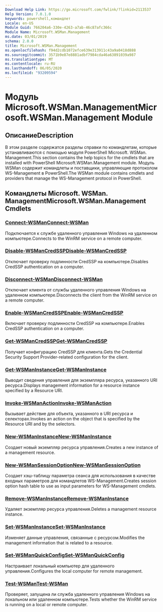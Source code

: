 ```yaml
---
Download Help Link: https://go.microsoft.com/fwlink/?linkid=2113537
Help Version: 7.0.1.0
keywords: powershell,командлет
Locale: en-US
Module Guid: 766204a6-330e-4263-a7ab-46c87afc366c
Module Name: Microsoft.WSMan.Management
ms.date: 03/01/2019
schema: 2.0.0
title: Microsoft.WSMan.Management
ms.openlocfilehash: f94d2cdb1072efce639e313911c43a9a0418d888
ms.sourcegitcommit: 3571b9e87e8881adbf7984cda46a63891039a987
ms.translationtype: MT
ms.contentlocale: ru-RU
ms.lasthandoff: 06/05/2020
ms.locfileid: "93209594"
---
```

# <span data-ttu-id="e171c-103">Модуль Microsoft.WSMan.Management</span><span class="sxs-lookup"><span data-stu-id="e171c-103">Microsoft.WSMan.Management Module</span></span>

## <span data-ttu-id="e171c-104">Описание</span><span class="sxs-lookup"><span data-stu-id="e171c-104">Description</span></span>

<span data-ttu-id="e171c-105">В этом разделе содержатся разделы справки по командлетам, которые устанавливаются с помощью модуля PowerShell Microsoft. WSMan. Management.</span><span class="sxs-lookup"><span data-stu-id="e171c-105">This section contains the help topics for the cmdlets that are installed with PowerShell Microsoft.WSMan.Management module.</span></span> <span data-ttu-id="e171c-106">Модуль WSMan содержит командлеты и поставщики, управляющие протоколом WS-Management в PowerShell.</span><span class="sxs-lookup"><span data-stu-id="e171c-106">The WSMan module contains cmdlets and providers that manage the WS-Management protocol in PowerShell.</span></span>

## <span data-ttu-id="e171c-107">Командлеты Microsoft. WSMan. Management</span><span class="sxs-lookup"><span data-stu-id="e171c-107">Microsoft.WSMan.Management Cmdlets</span></span>

### [<span data-ttu-id="e171c-108">Connect-WSMan</span><span class="sxs-lookup"><span data-stu-id="e171c-108">Connect-WSMan</span></span>](Connect-WSMan.md)
<span data-ttu-id="e171c-109">Подключается к службе удаленного управления Windows на удаленном компьютере.</span><span class="sxs-lookup"><span data-stu-id="e171c-109">Connects to the WinRM service on a remote computer.</span></span>

### [<span data-ttu-id="e171c-110">Disable-WSManCredSSP</span><span class="sxs-lookup"><span data-stu-id="e171c-110">Disable-WSManCredSSP</span></span>](Disable-WSManCredSSP.md)
<span data-ttu-id="e171c-111">Отключает проверку подлинности CredSSP на компьютере.</span><span class="sxs-lookup"><span data-stu-id="e171c-111">Disables CredSSP authentication on a computer.</span></span>

### [<span data-ttu-id="e171c-112">Disconnect-WSMan</span><span class="sxs-lookup"><span data-stu-id="e171c-112">Disconnect-WSMan</span></span>](Disconnect-WSMan.md)
<span data-ttu-id="e171c-113">Отключает клиента от службы удаленного управления Windows на удаленном компьютере.</span><span class="sxs-lookup"><span data-stu-id="e171c-113">Disconnects the client from the WinRM service on a remote computer.</span></span>

### [<span data-ttu-id="e171c-114">Enable-WSManCredSSP</span><span class="sxs-lookup"><span data-stu-id="e171c-114">Enable-WSManCredSSP</span></span>](Enable-WSManCredSSP.md)
<span data-ttu-id="e171c-115">Включает проверку подлинности CredSSP на компьютере.</span><span class="sxs-lookup"><span data-stu-id="e171c-115">Enables CredSSP authentication on a computer.</span></span>

### [<span data-ttu-id="e171c-116">Get-WSManCredSSP</span><span class="sxs-lookup"><span data-stu-id="e171c-116">Get-WSManCredSSP</span></span>](Get-WSManCredSSP.md)
<span data-ttu-id="e171c-117">Получает конфигурацию CredSSP для клиента.</span><span class="sxs-lookup"><span data-stu-id="e171c-117">Gets the Credential Security Support Provider-related configuration for the client.</span></span>

### [<span data-ttu-id="e171c-118">Get-WSManInstance</span><span class="sxs-lookup"><span data-stu-id="e171c-118">Get-WSManInstance</span></span>](Get-WSManInstance.md)
<span data-ttu-id="e171c-119">Выводит сведения управления для экземпляра ресурса, указанного URI ресурса.</span><span class="sxs-lookup"><span data-stu-id="e171c-119">Displays management information for a resource instance specified by a Resource URI.</span></span>

### [<span data-ttu-id="e171c-120">Invoke-WSManAction</span><span class="sxs-lookup"><span data-stu-id="e171c-120">Invoke-WSManAction</span></span>](Invoke-WSManAction.md)
<span data-ttu-id="e171c-121">Вызывает действие для объекта, указанного в URI ресурса и селекторах.</span><span class="sxs-lookup"><span data-stu-id="e171c-121">Invokes an action on the object that is specified by the Resource URI and by the selectors.</span></span>

### [<span data-ttu-id="e171c-122">New-WSManInstance</span><span class="sxs-lookup"><span data-stu-id="e171c-122">New-WSManInstance</span></span>](New-WSManInstance.md)
<span data-ttu-id="e171c-123">Создает новый экземпляр ресурса управления.</span><span class="sxs-lookup"><span data-stu-id="e171c-123">Creates a new instance of a management resource.</span></span>

### [<span data-ttu-id="e171c-124">New-WSManSessionOption</span><span class="sxs-lookup"><span data-stu-id="e171c-124">New-WSManSessionOption</span></span>](New-WSManSessionOption.md)
<span data-ttu-id="e171c-125">Создает хэш-таблицу параметра сеанса для использования в качестве входных параметров для командлетов WS-Management.</span><span class="sxs-lookup"><span data-stu-id="e171c-125">Creates session option hash table to use as input parameters for WS-Management cmdlets.</span></span>

### [<span data-ttu-id="e171c-126">Remove-WSManInstance</span><span class="sxs-lookup"><span data-stu-id="e171c-126">Remove-WSManInstance</span></span>](Remove-WSManInstance.md)
<span data-ttu-id="e171c-127">Удаляет экземпляр ресурса управления.</span><span class="sxs-lookup"><span data-stu-id="e171c-127">Deletes a management resource instance.</span></span>

### [<span data-ttu-id="e171c-128">Set-WSManInstance</span><span class="sxs-lookup"><span data-stu-id="e171c-128">Set-WSManInstance</span></span>](Set-WSManInstance.md)
<span data-ttu-id="e171c-129">Изменяет данные управления, связанные с ресурсом.</span><span class="sxs-lookup"><span data-stu-id="e171c-129">Modifies the management information that is related to a resource.</span></span>

### [<span data-ttu-id="e171c-130">Set-WSManQuickConfig</span><span class="sxs-lookup"><span data-stu-id="e171c-130">Set-WSManQuickConfig</span></span>](Set-WSManQuickConfig.md)
<span data-ttu-id="e171c-131">Настраивает локальный компьютер для удаленного управления.</span><span class="sxs-lookup"><span data-stu-id="e171c-131">Configures the local computer for remote management.</span></span>

### [<span data-ttu-id="e171c-132">Test-WSMan</span><span class="sxs-lookup"><span data-stu-id="e171c-132">Test-WSMan</span></span>](Test-WSMan.md)
<span data-ttu-id="e171c-133">Проверяет, запущена ли служба удаленного управления Windows на локальном или удаленном компьютере.</span><span class="sxs-lookup"><span data-stu-id="e171c-133">Tests whether the WinRM service is running on a local or remote computer.</span></span>
